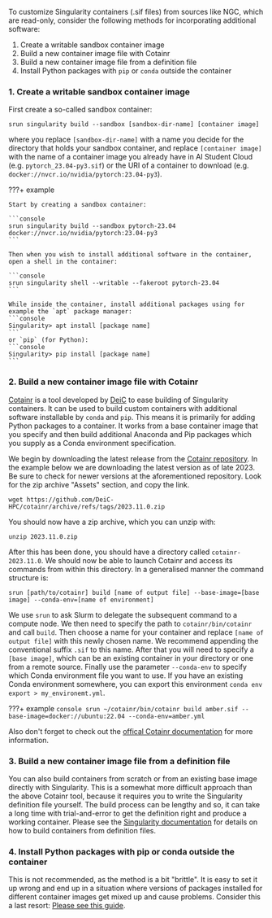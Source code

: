 To customize Singularity containers (.sif files) from sources like NGC, which are read-only, consider the following methods for incorporating additional software:

1. Create a writable sandbox container image
2. Build a new container image file with Cotainr
3. Build a new container image file from a definition file
4. Install Python packages with `pip` or `conda` outside the container

### 1. Create a writable sandbox container image

First create a so-called sandbox container:
```console
srun singularity build --sandbox [sandbox-dir-name] [container image]
```
where you replace `[sandbox-dir-name]` with a name you decide for the
directory that holds your sandbox container, and replace `[container
image]` with the name of a container image you already have in AI Student Cloud
(e.g. `pytorch_23.04-py3.sif`) or the URI of a container to download
(e.g. `docker://nvcr.io/nvidia/pytorch:23.04-py3`).

???+ example

    Start by creating a sandbox container:
    
	```console
	srun singularity build --sandbox pytorch-23.04 docker://nvcr.io/nvidia/pytorch:23.04-py3
    ```
	
    Then when you wish to install additional software in the container, open a shell in the container:

    ```console
    srun singularity shell --writable --fakeroot pytorch-23.04
    ```

    While inside the container, install additional packages using for
    example the `apt` package manager:
    ```console
    Singularity> apt install [package name]
    ```
    or `pip` (for Python):
    ```console
    Singularity> pip install [package name]
    ```

### 2. Build a new container image file with Cotainr

[Cotainr](https://cotainr.readthedocs.io/en/stable/index.html) is a tool developed by [DeiC](https://www.deic.dk/en/om-deic) to ease building of Singularity containers.
It can be used to build custom containers with additional software installable by `conda` and `pip`. This means it is primarily for adding Python packages to a container. 
It works from a base container image that you specify and then build additional Anaconda and Pip packages which you supply as a Conda environment specification.

We begin by downloading the latest release from the [Cotainr repository](https://github.com/DeiC-HPC/cotainr/releases). In the example below we are downloading the latest version as of late 2023. Be sure to check for newer versions at the aforementioned repository. Look for the zip archive "Assets" section, and copy the link.

```console
wget https://github.com/DeiC-HPC/cotainr/archive/refs/tags/2023.11.0.zip
```

You should now have a zip archive, which you can unzip with:
```console
unzip 2023.11.0.zip
```

After this has been done, you should have a directory called `cotainr-2023.11.0`. We should now be able to launch Cotainr and access its commands from within this directory. In a generalised manner the command structure is:
```console
srun [path/to/cotainr] build [name of output file] --base-image=[base image] --conda-env=[name of environment]
```

We use `srun` to ask Slurm to delegate the subsequent command to a compute node. 
We then need to specify the path to `cotainr/bin/cotainr` and call `build`. Then choose a name for your container and replace `[name of output file]` with this newly chosen name. We recommend appending the conventional suffix `.sif` to this name.
After that you will need to specify a `[base image]`, which can be an existing container in your directory or one from a remote source. Finally use the parameter `--conda-env` to specify which Conda environment file you want to use. If you have an existing Conda environment somewhere, you can export this environment `conda env export > my_environemt.yml`.

???+ example
    ```console
    srun ~/cotainr/bin/cotainr build amber.sif --base-image=docker://ubuntu:22.04 --conda-env=amber.yml
    ```

Also don't forget to check out the [offical Cotainr documentation]("https://cotainr.readthedocs.io/en/stable/index.html") for more information.

### 3. Build a new container image file from a definition file

You can also build containers from scratch or from an existing base
image directly with Singularity. This is a somewhat more difficult
approach than the above Cotainr tool, because it requires you to write
the Singularity definition file yourself. The build process can be
lengthy and so, it can take a long time with
trial-and-error to get the definition right and produce a working
container. Please see the [Singularity
documentation](https://docs.sylabs.io/guides/3.8/user-guide/build_a_container.html#building-containers-from-singularityce-definition-files)
for details on how to build containers from definition files.

### 4. Install Python packages with pip or conda outside the container

This is not recommended, as the method is a bit "brittle". It is easy
to set it up wrong and end up in a situation where versions of
packages installed for different container images get mixed up and
cause problems. Consider this a last resort: [Please see this
guide](../examples/pip_in_containers).

